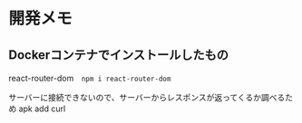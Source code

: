 

# 開発メモ

## Dockerコンテナでインストールしたもの
react-router-dom　`npm i react-router-dom`

サーバーに接続できないので、サーバーからレスポンスが返ってくるか調べるため
apk add curl
